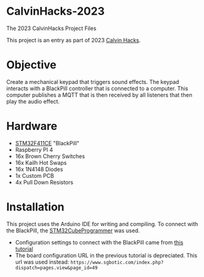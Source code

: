 # CalvinHacks-2023
The 2023 CalvinHacks Project Files

This project is an entry as part of 2023 [Calvin Hacks](calvinhacks.org).

# Objective

Create a mechanical keypad that triggers sound effects. The keypad interacts with a BlackPill controller that is connected to a computer. This computer publishes a MQTT that is then received by all listeners that then play the audio effect.

# Hardware

* [STM32F411CE](https://www.adafruit.com/product/4877#technical-details) "BlackPill"
* Raspberry PI 4
* 16x Brown Cherry Switches
* 16x Kailh Hot Swaps
* 16x 1N4148 Diodes
* 1x Custom PCB
* 4x Pull Down Resistors

# Installation

This project uses the Arduino IDE for writing and compiling. To connect with the BlackPill, the [STM32CubeProgrammer](https://www.st.com/en/development-tools/stm32cubeprog.html#overview) was used.
* Configuration settings to connect with the BlackPill came from [this tutorial](https://www.sgbotic.com/index.php?dispatch=pages.view&page_id=49)
* The board configuration URL in the previous tutorial is depreciated. This url was used instead:
    ```https://www.sgbotic.com/index.php?dispatch=pages.view&page_id=49```
